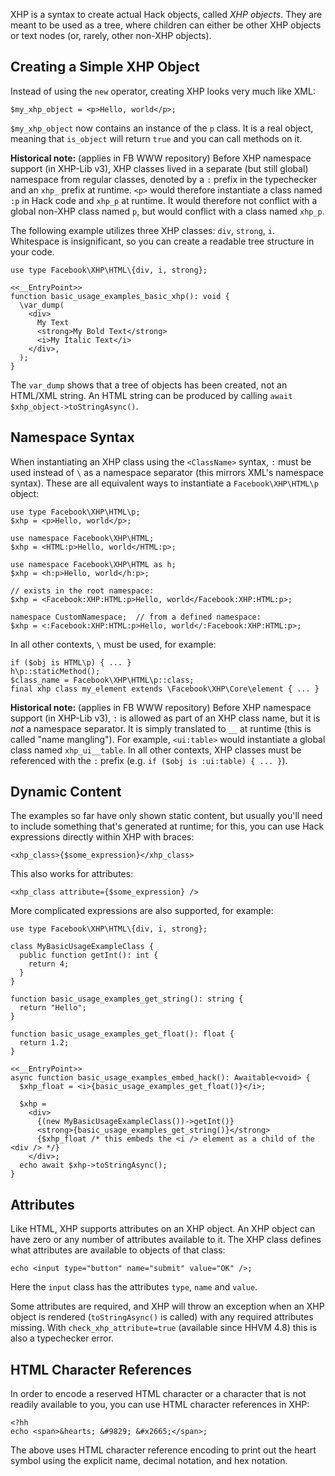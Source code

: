 XHP is a syntax to create actual Hack objects, called *XHP objects*. They are meant to be used as a tree, where children can either be
other XHP objects or text nodes (or, rarely, other non-XHP objects).

## Creating a Simple XHP Object

Instead of using the `new` operator, creating XHP looks very much like XML:

```
$my_xhp_object = <p>Hello, world</p>;
```

`$my_xhp_object` now contains an instance of the `p` class.
It is a real object, meaning that `is_object` will return `true` and you can call methods on it.

**Historical note:**
<span class="fbOnly fbIcon">(applies in FB WWW repository)</span>
Before XHP namespace support (in XHP-Lib v3), XHP classes
lived in a separate (but still global) namespace from regular classes, denoted
by a `:` prefix in the typechecker and an `xhp_` prefix at runtime. `<p>` would
therefore instantiate a class named `:p` in Hack code and `xhp_p` at runtime. It
would therefore not conflict with a global non-XHP class named `p`, but would
conflict with a class named `xhp_p`.

The following example utilizes three XHP classes: `div`, `strong`, `i`. Whitespace is insignificant, so you can create a readable
tree structure in your code.

```basic.hack
use type Facebook\XHP\HTML\{div, i, strong};

<<__EntryPoint>>
function basic_usage_examples_basic_xhp(): void {
  \var_dump(
    <div>
      My Text
      <strong>My Bold Text</strong>
      <i>My Italic Text</i>
    </div>,
  );
}
```

The `var_dump` shows that a tree of objects has been created, not an HTML/XML string. An HTML string can be produced by calling `await $xhp_object->toStringAsync()`.

## Namespace Syntax

When instantiating an XHP class using the `<ClassName>` syntax, `:` must be used
instead of `\` as a namespace separator (this mirrors XML's namespace syntax).
These are all equivalent ways to instantiate a `Facebook\XHP\HTML\p` object:

```
use type Facebook\XHP\HTML\p;
$xhp = <p>Hello, world</p>;
```

```
use namespace Facebook\XHP\HTML;
$xhp = <HTML:p>Hello, world</HTML:p>;
```

```
use namespace Facebook\XHP\HTML as h;
$xhp = <h:p>Hello, world</h:p>;
```

```
// exists in the root namespace:
$xhp = <Facebook:XHP:HTML:p>Hello, world</Facebook:XHP:HTML:p>;
```

```
namespace CustomNamespace;  // from a defined namespace:
$xhp = <:Facebook:XHP:HTML:p>Hello, world</:Facebook:XHP:HTML:p>;
```

In all other contexts, `\` must be used, for example:

```
if ($obj is HTML\p) { ... }
h\p::staticMethod();
$class_name = Facebook\XHP\HTML\p::class;
final xhp class my_element extends \Facebook\XHP\Core\element { ... }
```

**Historical note:**
<span class="fbOnly fbIcon">(applies in FB WWW repository)</span>
Before XHP namespace support (in XHP-Lib v3), `:` is
allowed as part of an XHP class name, but it is *not* a namespace separator. It
is simply translated to `__` at runtime (this is called "name mangling"). For
example, `<ui:table>` would instantiate a global class named `xhp_ui__table`. In
all other contexts, XHP classes must be referenced with the `:` prefix (e.g.
`if ($obj is :ui:table) { ... }`).

## Dynamic Content

The examples so far have only shown static content, but usually you'll need to include something that's generated at runtime; for this,
you can use Hack expressions directly within XHP with braces:

```
<xhp_class>{$some_expression}</xhp_class>
```

This also works for attributes:

```
<xhp_class attribute={$some_expression} />
```

More complicated expressions are also supported, for example:

```hack-xhp.hack
use type Facebook\XHP\HTML\{div, i, strong};

class MyBasicUsageExampleClass {
  public function getInt(): int {
    return 4;
  }
}

function basic_usage_examples_get_string(): string {
  return "Hello";
}

function basic_usage_examples_get_float(): float {
  return 1.2;
}

<<__EntryPoint>>
async function basic_usage_examples_embed_hack(): Awaitable<void> {
  $xhp_float = <i>{basic_usage_examples_get_float()}</i>;

  $xhp =
    <div>
      {(new MyBasicUsageExampleClass())->getInt()}
      <strong>{basic_usage_examples_get_string()}</strong>
      {$xhp_float /* this embeds the <i /> element as a child of the <div /> */}
    </div>;
  echo await $xhp->toStringAsync();
}
```

## Attributes

Like HTML, XHP supports attributes on an XHP object. An XHP object can have zero or any number of attributes available to it. The XHP
class defines what attributes are available to objects of that class:

```
echo <input type="button" name="submit" value="OK" />;
```

Here the `input` class has the attributes `type`, `name` and `value`.

Some attributes are required, and XHP will throw an exception when an XHP object
is rendered (`toStringAsync()` is called) with any required attributes missing.
With `check_xhp_attribute=true` (available since HHVM 4.8) this is also a
typechecker error.

## HTML Character References

In order to encode a reserved HTML character or a character that is not readily available to you, you can use HTML character references in XHP:

```
<?hh
echo <span>&hearts; &#9829; &#x2665;</span>;
```

The above uses HTML character reference encoding to print out the heart symbol using the explicit name, decimal notation, and hex notation.
